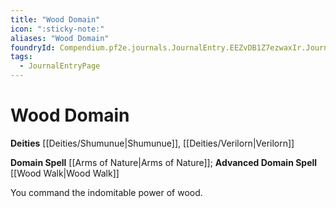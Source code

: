 ```yaml
---
title: "Wood Domain"
icon: ":sticky-note:"
aliases: "Wood Domain"
foundryId: Compendium.pf2e.journals.JournalEntry.EEZvDB1Z7ezwaxIr.JournalEntryPage.WEchjDynqZNfik35
tags:
  - JournalEntryPage
---
```


# Wood Domain
**Deities** [[Deities/Shumunue|Shumunue]], [[Deities/Verilorn|Verilorn]]

**Domain Spell** [[Arms of Nature|Arms of Nature]]; **Advanced Domain Spell** [[Wood Walk|Wood Walk]]

You command the indomitable power of wood.